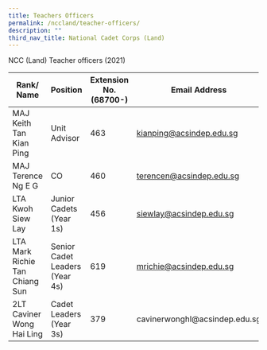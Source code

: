 ```yaml
---
title: Teachers Officers
permalink: /nccland/teacher-officers/
description: ""
third_nav_title: National Cadet Corps (Land)
---
```

 <p> NCC (Land) Teacher officers (2021)</p>
<table>
<thead>
<tr>
<th>Rank/ Name</th>
<th>Position</th>
<th>Extension No. (68700-)</th>
<th>Email Address</th>
<th>Staffroom</th>
</tr>
</thead>
<tbody>
<tr>
<td>MAJ Keith Tan Kian Ping</td>
<td>Unit Advisor</td>
<td>463</td>
<td><a href="mailto:kianping@acsindep.edu.sg">kianping@acsindep.edu.sg</a></td>
<td>Yellow Level (4th)</td>
</tr>
<tr>
<td>MAJ Terence Ng E G</td>
<td>CO</td>
<td>460</td>
<td><a href="mailto:terencen@acsindep.edu.sg">terencen@acsindep.edu.sg</a></td>
<td>Yellow Level (4th)</td>
</tr>
<tr>
<td>LTA Kwoh Siew Lay</td>
<td>Junior Cadets (Year 1s)</td>
<td>456</td>
<td><a href="mailto:siewlay@acsindep.edu.sg">siewlay@acsindep.edu.sg</a></td>
<td>Yellow Level (4th)</td>
</tr>
<tr>
<td>LTA Mark Richie Tan Chiang Sun</td>
<td>Senior Cadet Leaders (Year 4s)</td>
<td>619</td>
<td><a href="mailto:mrichie@acsindep.edu.sg">mrichie@acsindep.edu.sg</a></td>
<td>Yellow Level (4th)</td>
</tr>
<tr>
<td>2LT Caviner Wong Hai Ling</td>
<td>Cadet Leaders (Year 3s)</td>
<td>379</td>
<td>cavinerwonghl@acsindep.edu.sg</td>
<td>Red Level (3rd)</td>
</tr>
</tbody>
</table>
<p>&nbsp;</p>